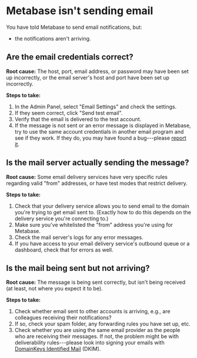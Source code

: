 # Metabase isn't sending email

You have told Metabase to send email notifications, but:

- the notifications aren't arriving.

## Are the email credentials correct?

**Root cause:** The host, port, email address, or password may have been set up incorrectly, or the email server's host and port have been set up incorrectly.

**Steps to take:**

1. In the Admin Panel, select "Email Settings" and check the settings.
2. If they seem correct, click "Send test email".
3. Verify that the email is delivered to the test account.
4. If the message is not sent or an error message is displayed in Metabase, try to use the same account credentials in another email program and see if they work. If they do, you may have found a bug---please [report it][bugs].

## Is the mail server actually sending the message?

**Root cause:** Some email delivery services have very specific rules regarding valid "from" addresses, or have test modes that restrict delivery.

**Steps to take:**

1. Check that your delivery service allows you to send email to the domain you're trying to get email sent to. (Exactly how to do this depends on the delivery service you're connecting to.)
2. Make sure you've whitelisted the "from" address you're using for Metabase.
3. Check the mail server's logs for any error messages.
4. If you have access to your email delivery service's outbound queue or a dashboard, check that for errors as well. 

## Is the mail being sent but not arriving?

**Root cause:** The message is being sent correctly, but isn't being received (at least, not where you expect it to be).

**Steps to take:**

1. Check whether email sent to other accounts is arriving, e.g., are colleagues receiving their notifications?
2. If so, check your spam folder, any forwarding rules you have set up, etc.
3. Check whether you are using the same email provider as the people who are receiving their messages. If not, the problem might be with deliverability rules---please look into signing your emails with [DomainKeys Identified Mail][dkim] (DKIM).

[bugs]: ./bugs.html
[dkim]: https://en.wikipedia.org/wiki/DomainKeys_Identified_Mail
[office-365-bug]: https://github.com/metabase/metabase/issues/4272
